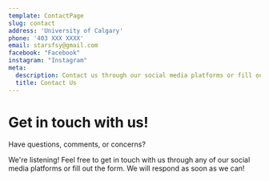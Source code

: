 ```yaml
---
template: ContactPage
slug: contact
address: 'University of Calgary'
phone: '403 XXX XXXX'
email: starsfsy@gmail.com
facebook: "Facebook"
instagram: "Instagram"
meta:
  description: Contact us through our social media platforms or fill out the form
  title: Contact Us
---
```


# Get in touch with us!

Have questions, comments, or concerns?

We're listening! Feel free to get in touch with us through any of our social media platforms or fill out the form. We will respond as soon as we can!


